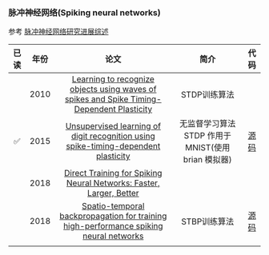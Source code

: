 ### 脉冲神经网络(**Spiking neural networks**)

参考 [脉冲神经网络研究进展综述](http://kzyjc.cnjournals.com/html/2021/1/20210101.htm#b115)





| 已读 | 年份 |                             论文                             |                        简介                         |                             代码                             |
| :--: | :--: | :----------------------------------------------------------: | :-------------------------------------------------: | :----------------------------------------------------------: |
|      | 2010 | [Learning to recognize objects using waves of spikes and Spike Timing-Dependent Plasticity](https://ieeexplore.ieee.org/document/5596934) |                    STDP训练算法                     |                                                              |
|  ✅   | 2015 | [Unsupervised learning of digit recognition using spike-timing-dependent plasticity](https://www.frontiersin.org/articles/10.3389/fncom.2015.00099/full) | 无监督学习算法 STDP 作用于 MNIST(使用 brian 模拟器) |     [源码](https://github.com/peter-u-diehl/stdp-mnist)      |
|      | 2018 | [Direct Training for Spiking Neural Networks: Faster, Larger, Better](https://arxiv.org/abs/1809.05793) |                                                     |                                                              |
|      | 2018 | [Spatio-temporal backpropagation for training high-performance spiking neural networks](https://www.frontiersin.org/articles/10.3389/fnins.2018.00331/full) |                    STBP训练算法                     | [源码](https://github.com/yjwu17/STBP-for-training-SpikingNN/tree/yjwu17-pytorch-snn) |
|      |      |                                                              |                                                     |                                                              |

